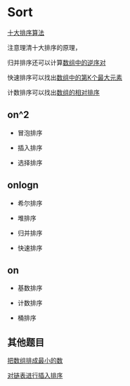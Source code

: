 # Sort

[十大排序算法](./code/排序数组.java)

注意理清十大排序的原理，

归并排序还可以计算[数组中的逆序对](./code/数组中的逆序对.java)

快速排序可以找出[数组中的第K个最大元素](./code/数组中的第K个最大元素.java)

计数排序可以找出[数组的相对排序](./code/数组的相对排序.java)


## on^2

+ 冒泡排序

+ 插入排序

+ 选择排序

## onlogn

+ 希尔排序

+ 堆排序

+ 归并排序

+ 快速排序

## on

+ 基数排序

+ 计数排序

+ 桶排序

## 其他题目

[把数组排成最小的数](./code/把数组排成最小的数.java)

[对链表进行插入排序](./code/对链表进行插入排序.java)






